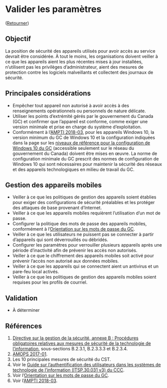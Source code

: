 # Valider les paramètres

([Retourner](/README.md#mesures-de-sécurité-initiales))

## Objectif

La position de sécurité des appareils utilisés pour avoir accès au service devrait être considérée. À tout le moins, les organisations doivent veiller à ce que les appareils aient les plus récentes mises à jour installées, n’utilisent pas les privilèges d’administrateur, aient des mesures de protection contre les logiciels malveillants et collectent des journaux de sécurité.

## Principales considérations

* Empêcher tout appareil non autorisé à avoir accès à des renseignements opérationnels ou personnels de nature délicate.
* Utiliser les points d’extrémité gérés par le gouvernement du Canada (GC) et confirmer que l’appareil est conforme, comme exiger une version minimale et prise en charge du système d’exploitation.
* Conformément à l’[AMPTI 2018-03](https://www.canada.ca/fr/gouvernement/systeme/gouvernement-numerique/technologiques-modernes-nouveaux/avis-mise-oeuvre-politique/directive-migration-configuration-systeme-exploitation-bureau-windows10.html), pour les appareils Windows 10, la version minimum du GC de Windows 10 et la configuration indiquées dans la page sur les [niveaux de référence pour la configuration de Windows 10 du GC](https://gcconnex.gc.ca/groups/profile/12903340/wtd-common-desktop-operating-environment-environnement-dexploitation-commun-des-ordinateurs-de-bureau-des-atmt?language=fr#20998653) (accessible seulement sur le réseau du gouvernement du Canada) doivent être mises en œuvre. La norme de configuration minimale du GC prescrit des normes de configuration de Windows 10 qui sont nécessaires pour maintenir la sécurité des réseaux et des appareils technologiques en milieu de travail du GC.

## Gestion des appareils mobiles

* Veiller à ce que les politiques de gestion des appareils soient établies pour exiger des configurations de sécurité préalables et les protéger des attaques de base provenant d’Internet.
* Veiller à ce que les appareils mobiles requièrent l’utilisation d’un mot de passe.
* Configurer la politique des mots de passe des appareils mobiles, conformément à l’[Orientation sur les mots de passe du GC](https://www.canada.ca/fr/government/system/digital-government/password-guidance.html).
* Veiller à ce que les utilisateurs ne puissent pas se connecter à partir d’appareils qui sont déverrouillés ou débridés.
* Configurer les paramètres pour verrouiller plusieurs appareils après une période d’inactivité afin de prévenir les accès non autorisés.
* Veiller à ce que le chiffrement des appareils mobiles soit activé pour prévenir l’accès non autorisé aux données mobiles.
* Veiller à ce que les appareils qui se connectent aient un antivirus et un pare-feu local activés.
* Veiller à ce que les politiques de gestion des appareils mobiles soient requises pour les profils de courriel.

## Validation

* À déterminer

## Références

1. [Directive sur la gestion de la sécurité, annexe B : Procédures obligatoires relatives aux mesures de sécurité de la technologie de l’information](https://www.tbs-sct.canada.ca/pol/doc-fra.aspx?id=32611), sous-sections B.2.3.1, B.2.3.3.3 et B.2.3.4.
2. [AMOPS 2017-01](https://www.canada.ca/en/treasury-board-secretariat/services/access-information-privacy/security-identity-management/direction-secure-use-commercial-cloud-services-spin.html).
3. Les 10 principales mesures de sécurité du CST.
4. Voir le [Guide sur l’authentification des utilisateurs dans les systèmes de technologie de l’information (ITSP.30.031 v3) du CCC](https://cyber.gc.ca/fr/orientation/guide-sur-lauthentification-des-utilisateurs-dans-les-systemes-de-technologie-de).
5. Voir l’[Orientation sur les mots de passe du GC](https://www.canada.ca/fr/government/system/digital-government/password-guidance.html).
6. Voir l’[AMPTI 2018-03](https://www.canada.ca/fr/gouvernement/systeme/gouvernement-numerique/technologiques-modernes-nouveaux/avis-mise-oeuvre-politique/directive-migration-configuration-systeme-exploitation-bureau-windows10.html).
